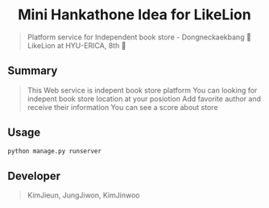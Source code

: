 ## <h1 align="center">Mini Hankathone Idea for LikeLion</h1>
  
> Platform service for Independent book store - Dongneckaekbang 📖
> LikeLion at HYU-ERICA, 8th 🦁

## Summary

> This Web service is indepent book store platform
> You can looking for indepent book store location at your posiotion
> Add favorite author and receive their information
> You can see a score about store

## Usage

```sh
python manage.py runserver
```

## Developer

> KimJieun, JungJiwon, KimJinwoo
